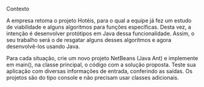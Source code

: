  Contexto

A empresa retoma o projeto Hotéis, para o qual a equipe já fez um estudo de viabilidade e alguns algoritmos para funções específicas. 
Desta vez, a intenção é desenvolver protótipos em Java dessa funcionalidade. 
Assim, o seu trabalho será o de resgatar alguns desses algoritmos e agora desenvolvê-los usando Java.

Para cada situação, crie um novo projeto NetBeans (Java Ant) e implemente em main(), na classe principal, o código com a solução proposta. 
Teste sua aplicação com diversas informações de entrada, conferindo as saídas. Os projetos são do tipo console e não precisam usar classes adicionais.
